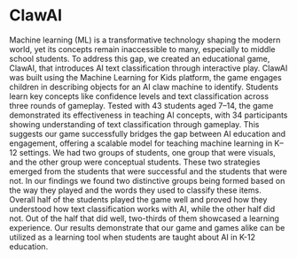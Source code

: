 # ClawAI
Machine learning (ML) is a transformative technology shaping the modern world, yet its concepts remain inaccessible to many, especially to middle school students. To address this gap, we created an educational game, ClawAI, that introduces AI text classification through interactive play. ClawAI was built using the Machine Learning for Kids platform, the game engages children in describing objects for an AI claw machine to identify. Students learn key concepts like confidence levels and text classification across three rounds of gameplay. Tested with 43 students aged 7–14, the game demonstrated its effectiveness in teaching AI concepts, with 34 participants showing understanding of text classification through gameplay. This suggests our game successfully bridges the gap between AI education and engagement, offering a scalable model for teaching machine learning in K–12 settings. We had two groups of students, one group that were visuals, and the other group were conceptual students. These two strategies emerged from the students that were successful and the students that were not. In our findings we found two distinctive groups being formed based on the way they played and the words they used to classify these items. Overall half of the students played the game well and proved how they understood how text classification works with AI, while the other half did not. Out of the half that did well, two-thirds of them showcased a learning experience. Our results demonstrate that our game and games alike can be utilized as a learning tool when students are taught about AI in K-12 education. 
